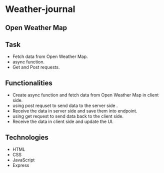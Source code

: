 # Weather-journal
## Open Weather Map

## Task
* Fetch data from Open Weather Map. 
* async function.
* Get and Post requests.


## Functionalities
* Create async function and fetch data from Open Weather Map in client side.
* using post requset to send data to the server side .
* Receive the data in server side and save them into endpoint.
* using get request to send data back to the client side.
* Receive the data in client side and update the UI.

## Technologies
* HTML
* CSS
* JavaScript
* Express

